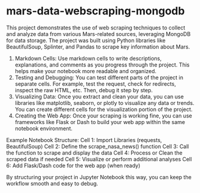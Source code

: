 # mars-data-webscraping-mongodb
This project demonstrates the use of web scraping techniques to collect and analyze data from various Mars-related sources, leveraging MongoDB for data storage. The project was built using Python libraries like BeautifulSoup, Splinter, and Pandas to scrape key information about Mars.

1. Markdown Cells: Use markdown cells to write descriptions, explanations, and comments as you progress through the project. This helps make your notebook more readable and organized.
2. Testing and Debugging: You can test different parts of the project in separate cells. For example, test the request, check for redirects, inspect the raw HTML, etc. Then, debug it step by step.
3. Visualizing Data: Once you extract and clean your data, you can use libraries like matplotlib, seaborn, or plotly to visualize any data or trends. You can create different cells for the visualization portion of the project.
4. Creating the Web App: Once your scraping is working fine, you can use frameworks like Flask or Dash to build your web app within the same notebook environment.

Example Notebook Structure:
Cell 1: Import Libraries (requests, BeautifulSoup)
Cell 2: Define the scrape_nasa_news() function
Cell 3: Call the function to scrape and display the data
Cell 4: Process or Clean the scraped data if needed
Cell 5: Visualize or perform additional analyses
Cell 6: Add Flask/Dash code for the web app (when ready)

By structuring your project in Jupyter Notebook this way, you can keep the workflow smooth and easy to debug.